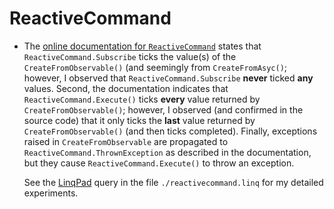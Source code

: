 # ReactiveCommand

- The [online documentation for `ReactiveCommand`](https://reactiveui.net/docs/handbook/commands/) states that `ReactiveCommand.Subscribe` ticks the value(s) of the `CreateFromObservable()` (and seemingly from `CreateFromAsyc()`; however, I observed that `ReactiveCommand.Subscribe` **never** ticked **any** values. Second, the documentation indicates that `ReactiveCommand.Execute()` ticks **every** value returned by `CreateFromObservable()`; however, I observed (and confirmed in the source code) that it only ticks the **last** value returned by `CreateFromObservable()` (and then ticks completed). Finally, exceptions raised in `CreateFromObservable` are propagated to `ReactiveCommand.ThrownException` as described in the documentation, but they cause `ReactiveCommand.Execute()` to throw an exception.

  See the [LinqPad](https://www.linqpad.net/) query in the file `./reactivecommand.linq` for my detailed experiments.
